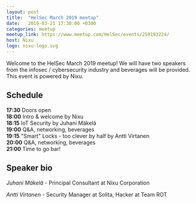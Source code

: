 ```yaml
---
layout: post
title:  "HelSec March 2019 meetup"
date:   2019-03-21 17:30:00 +0300
categories: meetup
meetup_link: https://www.meetup.com/HelSec/events/259193224/
host: Nixu
logo: nixu-logo.svg
---
```

Welcome to the HelSec March 2019 meetup! We will have two speakers from the infosec / cybersecurity industry and beverages will be provided. This event is powered by Nixu.

## Schedule

**17:30** Doors open  
**18:00** Intro & welcome by Nixu  
**18:15** IoT Security by Juhani Mäkelä  
**19:00** Q&A, networking, beverages  
**19:15** "Smart" Locks - too clever by half by Antti Virtanen  
**20:00** Q&A, networking, beverages  
**21:00** Time to go bar!  

## Speaker bio
*Juhani Mäkelä* - Principal Consultant at Nixu Corporation

*Antti Virtanen* - Security Manager at Solita, Hacker at Team ROT
